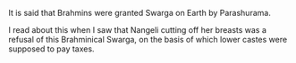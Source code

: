 It is said that Brahmins were granted Swarga on Earth by Parashurama.

I read about this when I saw that Nangeli cutting off her breasts was a refusal of this Brahminical Swarga, on the basis of which lower castes were supposed to pay taxes.